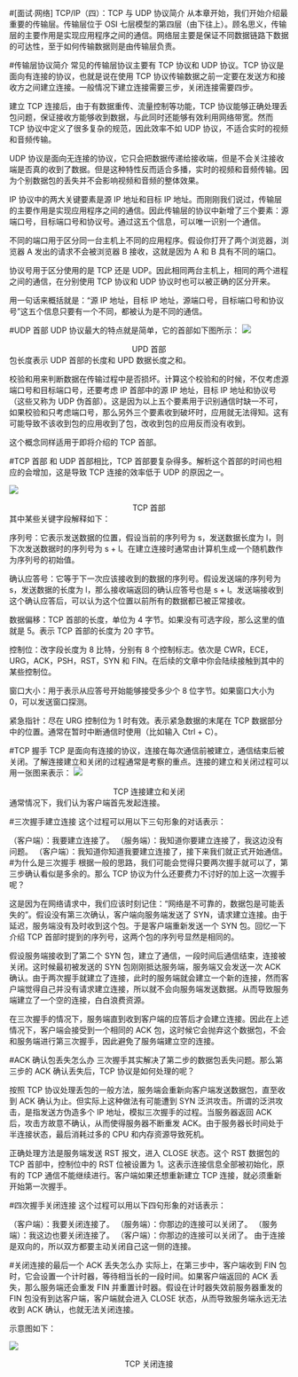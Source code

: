 #[面试∙网络] TCP/IP（四）：TCP 与 UDP 协议简介
从本章开始，我们开始介绍最重要的传输层。传输层位于 OSI 七层模型的第四层（由下往上）。顾名思义，传输层的主要作用是实现应用程序之间的通信。网络层主要是保证不同数据链路下数据的可达性，至于如何传输数据则是由传输层负责。

#传输层协议简介
常见的传输层协议主要有 TCP 协议和 UDP 协议。TCP 协议是面向有连接的协议，也就是说在使用 TCP 协议传输数据之前一定要在发送方和接收方之间建立连接。一般情况下建立连接需要三步，关闭连接需要四步。

建立 TCP 连接后，由于有数据重传、流量控制等功能，TCP 协议能够正确处理丢包问题，保证接收方能够收到数据，与此同时还能够有效利用网络带宽。然而 TCP 协议中定义了很多复杂的规范，因此效率不如 UDP 协议，不适合实时的视频和音频传输。

UDP 协议是面向无连接的协议，它只会把数据传递给接收端，但是不会关注接收端是否真的收到了数据。但是这种特性反而适合多播，实时的视频和音频传输。因为个别数据包的丢失并不会影响视频和音频的整体效果。

IP 协议中的两大关键要素是源 IP 地址和目标 IP 地址。而刚刚我们说过，传输层的主要作用是实现应用程序之间的通信。因此传输层的协议中新增了三个要素：源端口号，目标端口号和协议号。通过这五个信息，可以唯一识别一个通信。

不同的端口用于区分同一台主机上不同的应用程序。假设你打开了两个浏览器，浏览器 A 发出的请求不会被浏览器 B 接收，这就是因为 A 和 B 具有不同的端口。

协议号用于区分使用的是 TCP 还是 UDP。因此相同两台主机上，相同的两个进程之间的通信，在分别使用 TCP 协议和 UDP 协议时也可以被正确的区分开来。

用一句话来概括就是：“源 IP 地址，目标 IP 地址，源端口号，目标端口号和协议号”这五个信息只要有一个不同，都被认为是不同的通信。

#UDP 首部
UDP 协议最大的特点就是简单，它的首部如下图所示：
![](http://upload-images.jianshu.io/upload_images/1171077-11cf05a9a126636e.png?imageMogr2/auto-orient/strip%7CimageView2/2/w/1240)

<div align = "center">UPD 首部</div>
包长度表示 UDP 首部的长度和 UPD 数据长度之和。

校验和用来判断数据在传输过程中是否损坏。计算这个校验和的时候，不仅考虑源端口号和目标端口号，还要考虑 IP 首部中的源 IP 地址，目标 IP 地址和协议号（这些又称为 UDP 伪首部）。这是因为以上五个要素用于识别通信时缺一不可，如果校验和只考虑端口号，那么另外三个要素收到破坏时，应用就无法得知。这有可能导致不该收到包的应用收到了包，改收到包的应用反而没有收到。

这个概念同样适用于即将介绍的 TCP 首部。

#TCP 首部
和 UDP 首部相比，TCP 首部要复杂得多。解析这个首部的时间也相应的会增加，这是导致 TCP 连接的效率低于 UDP 的原因之一。

![](http://upload-images.jianshu.io/upload_images/1171077-9fcb9006301d9db0.png?imageMogr2/auto-orient/strip%7CimageView2/2/w/1240)
<div align = "center">TCP 首部</div>
其中某些关键字段解释如下：

序列号：它表示发送数据的位置，假设当前的序列号为 s，发送数据长度为 l，则下次发送数据时的序列号为 s + l。在建立连接时通常由计算机生成一个随机数作为序列号的初始值。

确认应答号：它等于下一次应该接收到的数据的序列号。假设发送端的序列号为 s，发送数据的长度为 l，那么接收端返回的确认应答号也是 s + l。发送端接收到这个确认应答后，可以认为这个位置以前所有的数据都已被正常接收。

数据偏移：TCP 首部的长度，单位为 4 字节。如果没有可选字段，那么这里的值就是 5。表示 TCP 首部的长度为 20 字节。

控制位：改字段长度为 8 比特，分别有 8 个控制标志。依次是 CWR，ECE，URG，ACK，PSH，RST，SYN 和 FIN。在后续的文章中你会陆续接触到其中的某些控制位。

窗口大小：用于表示从应答号开始能够接受多少个 8 位字节。如果窗口大小为 0，可以发送窗口探测。

紧急指针：尽在 URG 控制位为 1 时有效。表示紧急数据的末尾在 TCP 数据部分中的位置。通常在暂时中断通信时使用（比如输入 Ctrl + C）。

#TCP 握手
TCP 是面向有连接的协议，连接在每次通信前被建立，通信结束后被关闭。了解连接建立和关闭的过程通常是考察的重点。连接的建立和关闭过程可以用一张图来表示：
![](http://upload-images.jianshu.io/upload_images/1171077-0aa5c47288de6a23.png?imageMogr2/auto-orient/strip%7CimageView2/2/w/1240)

<div align = "center">TCP 连接建立和关闭</div>
通常情况下，我们认为客户端首先发起连接。

#三次握手建立连接
这个过程可以用以下三句形象的对话表示：

（客户端）：我要建立连接了。
（服务端）：我知道你要建立连接了，我这边没有问题。
（客户端）：我知道你知道我要建立连接了，接下来我们就正式开始通信。
#为什么是三次握手
根据一般的思路，我们可能会觉得只要两次握手就可以了，第三步确认看似是多余的。那么 TCP 协议为什么还要费力不讨好的加上这一次握手呢？

这是因为在网络请求中，我们应该时刻记住：“网络是不可靠的，数据包是可能丢失的”。假设没有第三次确认，客户端向服务端发送了 SYN，请求建立连接。由于延迟，服务端没有及时收到这个包。于是客户端重新发送一个 SYN 包。回忆一下介绍 TCP 首部时提到的序列号，这两个包的序列号显然是相同的。

假设服务端接收到了第二个 SYN 包，建立了通信，一段时间后通信结束，连接被关闭。这时候最初被发送的 SYN 包刚刚抵达服务端，服务端又会发送一次 ACK 确认。由于两次握手就建立了连接，此时的服务端就会建立一个新的连接，然而客户端觉得自己并没有请求建立连接，所以就不会向服务端发送数据。从而导致服务端建立了一个空的连接，白白浪费资源。

在三次握手的情况下，服务端直到收到客户端的应答后才会建立连接。因此在上述情况下，客户端会接受到一个相同的 ACK 包，这时候它会抛弃这个数据包，不会和服务端进行第三次握手，因此避免了服务端建立空的连接。

#ACK 确认包丢失怎么办
三次握手其实解决了第二步的数据包丢失问题。那么第三步的 ACK 确认丢失后，TCP 协议是如何处理的呢？

按照 TCP 协议处理丢包的一般方法，服务端会重新向客户端发送数据包，直至收到 ACK 确认为止。但实际上这种做法有可能遭到 SYN 泛洪攻击。所谓的泛洪攻击，是指发送方伪造多个 IP 地址，模拟三次握手的过程。当服务器返回 ACK 后，攻击方故意不确认，从而使得服务器不断重发 ACK。由于服务器长时间处于半连接状态，最后消耗过多的 CPU 和内存资源导致死机。

正确处理方法是服务端发送 RST 报文，进入 CLOSE 状态。这个 RST 数据包的 TCP 首部中，控制位中的 RST 位被设置为 1。这表示连接信息全部被初始化，原有的 TCP 通信不能继续进行。客户端如果还想重新建立 TCP 连接，就必须重新开始第一次握手。

#四次握手关闭连接
这个过程可以用以下四句形象的对话表示：

（客户端）：我要关闭连接了。
（服务端）：你那边的连接可以关闭了。
（服务端）：我这边也要关闭连接了。
（客户端）：你那边的连接可以关闭了。
由于连接是双向的，所以双方都要主动关闭自己这一侧的连接。

#关闭连接的最后一个 ACK 丢失怎么办
实际上，在第三步中，客户端收到 FIN 包时，它会设置一个计时器，等待相当长的一段时间。如果客户端返回的 ACK 丢失，那么服务端还会重发 FIN 并重置计时器。假设在计时器失效前服务器重发的 FIN 包没有到达客户端，客户端就会进入 CLOSE 状态，从而导致服务端永远无法收到 ACK 确认，也就无法关闭连接。

示意图如下：

![](http://upload-images.jianshu.io/upload_images/1171077-26891821458de42c.png?imageMogr2/auto-orient/strip%7CimageView2/2/w/1240)
<div align = "center">TCP 关闭连接</div>

